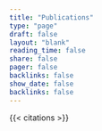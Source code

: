 ```yaml
---
title: "Publications"
type: "page"
draft: false
layout: "blank"
reading_time: false
share: false
pager: false
backlinks: false
show_date: false
backlinks: false
---
```


{{< citations >}}